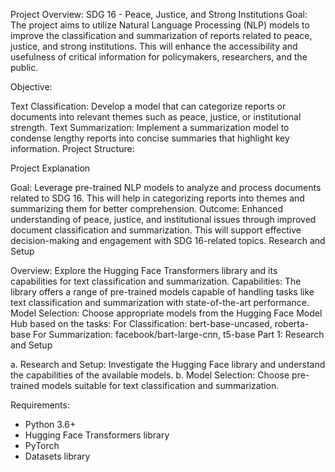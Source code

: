 Project Overview: SDG 16 - Peace, Justice, and Strong Institutions
Goal:
The project aims to utilize Natural Language Processing (NLP) models to improve the classification and summarization of reports related to peace, justice, and strong institutions. This will enhance the accessibility and usefulness of critical information for policymakers, researchers, and the public.

Objective:

Text Classification: Develop a model that can categorize reports or documents into relevant themes such as peace, justice, or institutional strength.
Text Summarization: Implement a summarization model to condense lengthy reports into concise summaries that highlight key information.
Project Structure:

Project Explanation

Goal: Leverage pre-trained NLP models to analyze and process documents related to SDG 16. This will help in categorizing reports into themes and summarizing them for better comprehension.
Outcome: Enhanced understanding of peace, justice, and institutional issues through improved document classification and summarization. This will support effective decision-making and engagement with SDG 16-related topics.
Research and Setup

Overview: Explore the Hugging Face Transformers library and its capabilities for text classification and summarization.
Capabilities: The library offers a range of pre-trained models capable of handling tasks like text classification and summarization with state-of-the-art performance.
Model Selection: Choose appropriate models from the Hugging Face Model Hub based on the tasks:
For Classification: bert-base-uncased, roberta-base
For Summarization: facebook/bart-large-cnn, t5-base
Part 1: Research and Setup

a. Research and Setup: Investigate the Hugging Face library and understand the capabilities of the available models.
b. Model Selection: Choose pre-trained models suitable for text classification and summarization.

Requirements:
- Python 3.6+
- Hugging Face Transformers library
- PyTorch
- Datasets library
